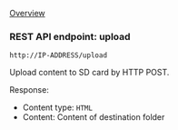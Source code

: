 [Overview](_OVERVIEW.md) 

### REST API endpoint: upload

`http://IP-ADDRESS/upload`


Upload content to SD card by HTTP POST.


Response:
- Content type: `HTML`
- Content: Content of destination folder
